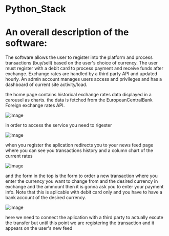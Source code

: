 # Python_Stack



# An overall description of the software:

The software allows the user to register into the platform and process transactions (buy/sell) based on the user's choice of currency. The user must register with a debit card to process payment and receive funds after exchange. Exchange rates are handled by a third party API and updated hourly. An admin account manages users access and privileges and has a dashboard of current site activity/load.

the home page contains historical exchange rates data displayed in a carousel as charts. the data is fetched from the EuropeanCentralBank Foreign exchange rates API.

![image](https://user-images.githubusercontent.com/66148148/110348933-d8e0c600-803a-11eb-87b4-901b90eeb754.png)

in order to access the service you need to rigester 

![image](https://user-images.githubusercontent.com/66148148/110351264-4f7ec300-803d-11eb-803c-5d955c5700af.png)

when you register the aplication redirects you to your news feed page where you can see you transactions history and a column chart of the current rates 

![image](https://user-images.githubusercontent.com/66148148/110351442-80f78e80-803d-11eb-9034-b16fc7858adc.png)

and the form in the top is the form to order a new transaction where you enter the currency you want to change from and the desired currency in exchange and the ammount then it is gonna ask you to enter your payment info.
Note that this is aplicable with debit card only and you have to have a bank account of the desired currency.

![image](https://user-images.githubusercontent.com/66148148/110351761-d59b0980-803d-11eb-851d-e85ee345b526.png)

here we need to connect the aplication with a third party to actually excute the transfer but until this point we are registering the  transaction and it appears on the user's new feed
